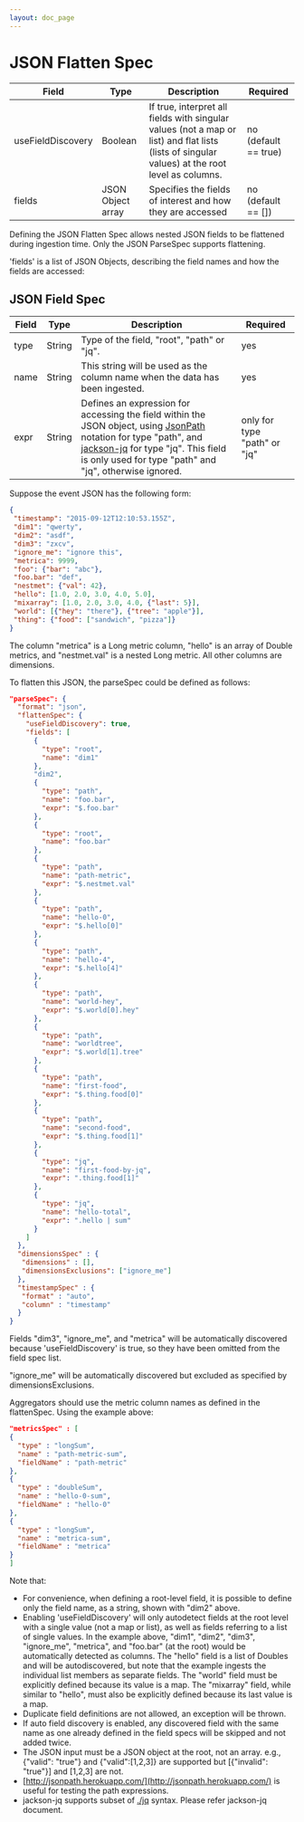 ```yaml
---
layout: doc_page
---
```


# JSON Flatten Spec

| Field | Type | Description | Required |
|-------|------|-------------|----------|
| useFieldDiscovery | Boolean | If true, interpret all fields with singular values (not a map or list) and flat lists (lists of singular values) at the root level as columns. | no (default == true) |
| fields | JSON Object array | Specifies the fields of interest and how they are accessed | no (default == []) |

Defining the JSON Flatten Spec allows nested JSON fields to be flattened during ingestion time. Only the JSON ParseSpec supports flattening.

'fields' is a list of JSON Objects, describing the field names and how the fields are accessed:

## JSON Field Spec

| Field | Type | Description | Required |
|-------|------|-------------|----------|
| type | String | Type of the field, "root", "path" or "jq". | yes |
| name | String | This string will be used as the column name when the data has been ingested.  | yes |
| expr | String | Defines an expression for accessing the field within the JSON object, using [JsonPath](https://github.com/jayway/JsonPath) notation for type "path", and [jackson-jq](https://github.com/eiiches/jackson-jq) for type "jq". This field is only used for type "path" and "jq", otherwise ignored. | only for type "path" or "jq" |

Suppose the event JSON has the following form:

```json
{
 "timestamp": "2015-09-12T12:10:53.155Z",
 "dim1": "qwerty",
 "dim2": "asdf",
 "dim3": "zxcv",
 "ignore_me": "ignore this",
 "metrica": 9999,
 "foo": {"bar": "abc"},
 "foo.bar": "def",
 "nestmet": {"val": 42},
 "hello": [1.0, 2.0, 3.0, 4.0, 5.0],
 "mixarray": [1.0, 2.0, 3.0, 4.0, {"last": 5}],
 "world": [{"hey": "there"}, {"tree": "apple"}],
 "thing": {"food": ["sandwich", "pizza"]}
}
```

The column "metrica" is a Long metric column, "hello" is an array of Double metrics, and "nestmet.val" is a nested Long metric. All other columns are dimensions.

To flatten this JSON, the parseSpec could be defined as follows:

```json
"parseSpec": {
  "format": "json",
  "flattenSpec": {
    "useFieldDiscovery": true,
    "fields": [
      {
        "type": "root",
        "name": "dim1"
      },
      "dim2",
      {
        "type": "path",
        "name": "foo.bar",
        "expr": "$.foo.bar"
      },
      {
        "type": "root",
        "name": "foo.bar"
      },
      {
        "type": "path",
        "name": "path-metric",
        "expr": "$.nestmet.val"
      },
      {
        "type": "path",
        "name": "hello-0",
        "expr": "$.hello[0]"
      },
      {
        "type": "path",
        "name": "hello-4",
        "expr": "$.hello[4]"
      },
      {
        "type": "path",
        "name": "world-hey",
        "expr": "$.world[0].hey"
      },
      {
        "type": "path",
        "name": "worldtree",
        "expr": "$.world[1].tree"
      },
      {
        "type": "path",
        "name": "first-food",
        "expr": "$.thing.food[0]"
      },
      {
        "type": "path",
        "name": "second-food",
        "expr": "$.thing.food[1]"
      },
      {
        "type": "jq",
        "name": "first-food-by-jq",
        "expr": ".thing.food[1]"
      },
      {
        "type": "jq",
        "name": "hello-total",
        "expr": ".hello | sum"
      }
    ]
  },
  "dimensionsSpec" : {
   "dimensions" : [],
   "dimensionsExclusions": ["ignore_me"]
  },
  "timestampSpec" : {
   "format" : "auto",
   "column" : "timestamp"
  }
}
```

Fields "dim3", "ignore_me", and "metrica" will be automatically discovered because 'useFieldDiscovery' is true, so they have been omitted from the field spec list.

"ignore_me" will be automatically discovered but excluded as specified by dimensionsExclusions.

Aggregators should use the metric column names as defined in the flattenSpec. Using the example above:

```json
"metricsSpec" : [ 
{
  "type" : "longSum",
  "name" : "path-metric-sum",
  "fieldName" : "path-metric"
}, 
{
  "type" : "doubleSum",
  "name" : "hello-0-sum",
  "fieldName" : "hello-0"
},
{
  "type" : "longSum",
  "name" : "metrica-sum",
  "fieldName" : "metrica"
}
]
```

Note that:

* For convenience, when defining a root-level field, it is possible to define only the field name, as a string, shown with "dim2" above.
* Enabling 'useFieldDiscovery' will only autodetect fields at the root level with a single value (not a map or list), as well as fields referring to a list of single values. In the example above, "dim1", "dim2", "dim3", "ignore_me", "metrica", and "foo.bar" (at the root) would be automatically detected as columns. The "hello" field is a list of Doubles and will be autodiscovered, but note that the example ingests the individual list members as separate fields. The "world" field must be explicitly defined because its value is a map. The "mixarray" field, while similar to "hello", must also be explicitly defined because its last value is a map.  
* Duplicate field definitions are not allowed, an exception will be thrown.
* If auto field discovery is enabled, any discovered field with the same name as one already defined in the field specs will be skipped and not added twice.
* The JSON input must be a JSON object at the root, not an array. e.g., {"valid": "true"} and {"valid":[1,2,3]} are supported but [{"invalid": "true"}] and [1,2,3] are not.
* [http://jsonpath.herokuapp.com/](http://jsonpath.herokuapp.com/) is useful for testing the path expressions.
* jackson-jq supports subset of [./jq](https://stedolan.github.io/jq/) syntax.  Please refer jackson-jq document.